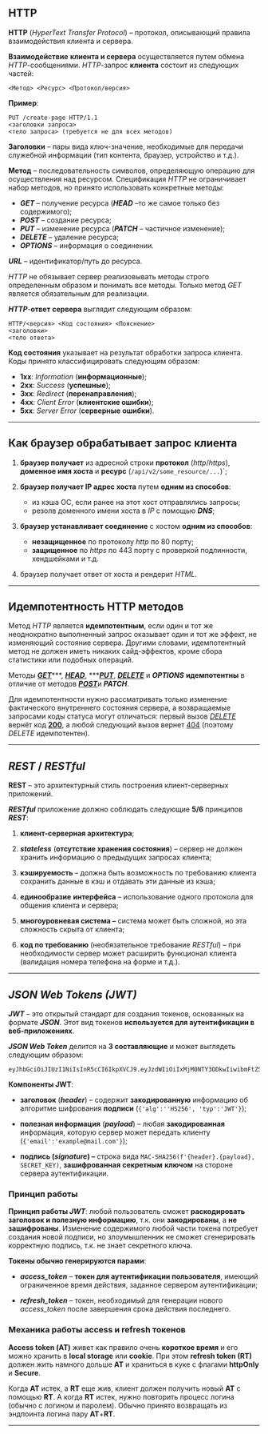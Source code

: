 ## HTTP

**HTTP** (*HyperText Transfer Protocol*) – протокол, описывающий правила взаимодействия клиента и сервера.

**Взаимодействие** **клиента и сервера** осуществляется путем обмена *HTTP*-сообщениями. 
*HTTP*-запрос **клиента** состоит из следующих частей:
```
<Метод> <Ресурс> <Протокол/версия>
```

**Пример**: 
```
PUT /create-page HTTP/1.1
<заголовки запроса>
<тело запроса> (требуется не для всех методов)
```

**Заголовки** – пары вида ключ-значение, необходимые 
для передачи служебной информации (тип контента, браузер, устройство и т.д.).

**Метод** – последовательность символов, определяющую операцию для осуществления над ресурсом. 
Спецификация *HTTP* не ограничивает набор методов, но принято использовать конкретные методы:
* ***GET*** – получение ресурса (***HEAD*** –то же самое только без содержимого);
* ***POST*** – создание ресурса;
* ***PUT*** – изменение ресурса (***PATCH*** – частичное изменение);
* ***DELETE*** – удаление ресурса;
* ***OPTIONS*** – информация о соединении.

***URL*** – идентификатор/путь до ресурса.

*HTTP* не обязывает сервер реализовывать методы строго определенным образом и понимать все методы.
Только метод *GET* является обязательным для реализации.

***HTTP***-**ответ** **сервера** выглядит следующим образом:
```
HTTP/<версия> <Код состояния> <Пояснение>
<заголовки>
<тело ответа>
```

**Код состояния** указывает на результат обработки запроса клиента. Коды принято классифицировать следующим образом:
* **1xx**: *Information* (**информационные**);
* **2xx**: *Success* (**успешные**);
* **3xx**: *Redirect* (**перенаправления**);
* **4xx**: *Client* *Error* (**клиентские ошибки**);
* **5xx**: *Server* *Error* (**серверные** **ошибки**).


---

## **Как браузер обрабатывает запрос клиента**

1. **браузер получает** из адресной строки **протокол** (*http*/*https*), 
**доменное имя хоста** и **ресурс** (`/api/v2/some_resource/...`)`;

2. **браузер получает IP адрес хоста** путем **одним из способов**:
   * из кэша ОС, если ранее на этот хост отправлялись запросы;
   * резолв доменного имени хоста в *IP* с помощью ***DNS***;

3. **браузер устанавливает соединение** с хостом **одним из способов**:
   * **незащищенное** по протоколу *http* по 80 порту;
   * **защищенное** по *https* по 443 порту с проверкой подлинности, хендшейками и т.д.

4. браузер получает ответ от хоста и рендерит *HTML*.


---

## Идемпотентность HTTP методов

Метод *HTTP* является **идемпотентным**, 
если один и тот же неоднократно выполненный запрос оказывает один и тот же эффект, 
не изменяющий состояние сервера. 
Другими словами, идемпотентный метод не должен иметь никаких сайд-эффектов, кроме сбора статистики или подобных операций.

Методы [***GET***](https://developer.mozilla.org/ru/docs/Web/HTTP/Methods/GET)***,
***[***HEAD***](https://developer.mozilla.org/ru/docs/Web/HTTP/Methods/HEAD)***,
***[***PUT***](https://developer.mozilla.org/ru/docs/Web/HTTP/Methods/PUT),
[***DELETE***](https://developer.mozilla.org/ru/docs/Web/HTTP/Methods/DELETE) и 
***OPTIONS*** **идемпотентны** в отличие от методов [***POST***](https://developer.mozilla.org/ru/docs/Web/HTTP/Methods/POST)и ***PATCH***.

Для идемпотентности нужно рассматривать только изменение фактического внутреннего состояния сервера, 
а возвращаемые запросами коды статуса могут отличаться: 
первый вызов [*DELETE*](https://developer.mozilla.org/ru/docs/Web/HTTP/Methods/DELETE) вернёт код [**200**](https://developer.mozilla.org/ru/docs/Web/HTTP/Status/200), 
а любой следующий вызов вернет [404](https://developer.mozilla.org/ru/docs/Web/HTTP/Status/404) (поэтому *DELETE* идемпотентен).

---

## ***REST* / *RESTful***

**REST** – это архитектурный стиль построения клиент-серверных приложений.

**_RESTful_** приложение должно соблюдать следующие **5/6** принципов ***REST***:

1. **клиент-серверная архитектура**;

2. ***stateless*** (**отсутствие хранения состояния**) – сервер не должен хранить информацию о предыдущих запросах клиента;

3. **кэшируемость** – должна быть возможность по требованию клиента сохранить данные в кэш и отдавать эти данные из кэша;

4. **единообразие** **интерфейса** – использование одного протокола для общения клиента и сервера;

5. **многоуровневая система –** система может быть сложной, но эта сложность скрыта от клиента;

6. **код по требованию** (необязательное требование *RESTful*) – 
при необходимости сервер может расширить функционал клиента (валидация номера телефона на форме и т.д.).

---

## ***JSON Web Tokens (JWT)***

***JWT*** – это открытый стандарт для создания токенов, основанных на формате ***JSON***. 
Этот вид токенов **используется для аутентификации в веб-приложениях**.

***JSON Web Token*** делится на **3 составляющие** и может выглядеть следующим образом:

```
eyJhbGciOiJIUzI1NiIsInR5cCI6IkpXVCJ9.eyJzdWIiOiIxMjM0NTY3ODkwIiwibmFtZSI6IkpvaG4gRG9lIiwiaWF0IjoxNTE2MjM5MDIyfQ.SflKxwRJSMeKKF2QT4fwpMeJf36POk6yJV\_adQssw5c
```

**Компоненты JWT**:

* **заголовок** (***header***) – содержит **закодированную** информацию об алгоритме шифрования **подписи** 
(`{'alg':''HS256', 'typ':'JWT'}`);

* **полезная информация** (***payload***) – любая **закодированная** информация, которую сервер может передать клиенту 
(`{'email':'example@mail.com'}`);

* **подпись (*signature*) –** строка вида `MAC-SHA256(f'{header}.{payload}, SECRET_KEY)`, 
**зашифрованная** **секретным** **ключом** на стороне сервера аутентификации.


### Принцип работы

**Принцип работы *JWT***: любой пользователь сможет **раскодировать заголовок и полезную информацию**,
т.к. они **закодированы**, а **не зашифрованы**. 
Изменение содержимого любой части токена потребует создания новой подписи, 
но злоумышленник не сможет сгенерировать корректную подпись, т.к. не знает секретного ключа.

**Токены обычно генерируются парами**:
* ***access_token*** – **токен для аутентификации пользователя**, 
имеющий ограниченное время действия, заданное сервером аутентификации;

* ***refresh_token*** – токен, необходимый для генерации нового *access\_token* после завершения срока действия последнего.

### Механика работы access и refresh токенов

**Access token (АТ)** живет как правило очень **короткое время** и его можно хранить в **local storage** или **cookie**. 
При этом **refresh token (RT)** должен жить намного дольше **АТ** и храниться в куке с флагами **httpOnly** и **Secure**.

Когда **АТ** истек, а **RT** еще жив, клиент должен получить новый **AT** с помощью **RT**. 
А когда **RT** истек, нужно повторить процесс логина (обычно с логином и паролем). 
Обычно принято возвращать из эндпоинта логина пару **AT**+**RT**.

---

